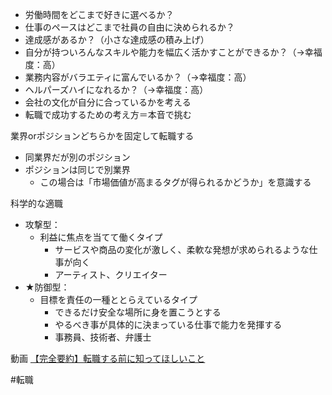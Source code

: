 
- 労働時間をどこまで好きに選べるか？
- 仕事のペースはどこまで社員の自由に決められるか？
- 達成感があるか？（小さな達成感の積み上げ）
- 自分が持ついろんなスキルや能力を幅広く活かすことができるか？（→幸福度：高）
- 業務内容がバラエティに富んでいるか？（→幸福度：高）
- ヘルパーズハイになれるか？（→幸福度：高）
- 会社の文化が自分に合っているかを考える
- 転職で成功するための考え方＝本音で挑む

業界orポジションどちらかを固定して転職する
- 同業界だが別のポジション
- ポジションは同じで別業界
	- この場合は「市場価値が高まるタグが得られるかどうか」を意識する




科学的な適職
- 攻撃型：
	- 利益に焦点を当てて働くタイプ
		- サービスや商品の変化が激しく、柔軟な発想が求められるような仕事が向く
		- アーティスト、クリエイター
- ★防御型：
	- 目標を責任の一種ととらえているタイプ
		- できるだけ安全な場所に身を置こうとする
		- やるべき事が具体的に決まっている仕事で能力を発揮する
		- 事務員、技術者、弁護士

動画
[【完全要約】転職する前に知ってほしいこと](https://www.youtube.com/watch?v=IpfBf3hLc7w)

#転職
